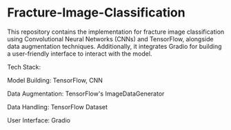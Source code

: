 # Fracture-Image-Classification
This repository contains the implementation for fracture image classification using Convolutional Neural Networks (CNNs) and TensorFlow, alongside data augmentation techniques. Additionally, it integrates Gradio for building a user-friendly interface to interact with the model.

Tech Stack:

Model Building: TensorFlow, CNN

Data Augmentation: TensorFlow's ImageDataGenerator

Data Handling: TensorFlow Dataset

User Interface: Gradio
